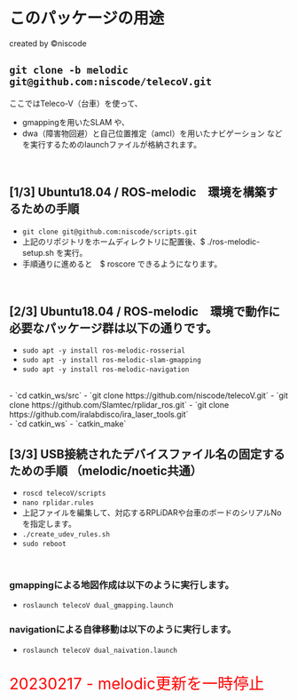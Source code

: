 # このパッケージの用途
created by ©︎niscode

## `git clone -b melodic git@github.com:niscode/telecoV.git`

ここではTeleco-V（台車）を使って、
- gmappingを用いたSLAM や、
- dwa（障害物回避）と自己位置推定（amcl）を用いたナビゲーション などを実行するためのlaunchファイルが格納されます。
<br>

## [1/3] Ubuntu18.04 / ROS-melodic　環境を構築するための手順
- `git clone git@github.com:niscode/scripts.git`
- 上記のリポジトリをホームディレクトリに配置後、$ ./ros-melodic-setup.sh を実行。
- 手順通りに進めると　$ roscore できるようになります。
<br>

## [2/3] Ubuntu18.04 / ROS-melodic　環境で動作に必要なパッケージ群は以下の通りです。
- `sudo apt -y install ros-melodic-rosserial`
- `sudo apt -y install ros-melodic-slam-gmapping`
- `sudo apt -y install ros-melodic-navigation`
<br>
- `cd catkin_ws/src`
- `git clone https://github.com/niscode/telecoV.git`
- `git clone https://github.com/Slamtec/rplidar_ros.git`
- `git clone https://github.com/iralabdisco/ira_laser_tools.git`
<br>
- `cd catkin_ws`
- `catkin_make`
<br>

## [3/3] USB接続されたデバイスファイル名の固定するための手順 （melodic/noetic共通）
- `roscd telecoV/scripts`
- `nano rplidar.rules`
- 上記ファイルを編集して、対応するRPLiDARや台車のボードのシリアルNoを指定します。
- `./create_udev_rules.sh`
- `sudo reboot`
<br>

### gmappingによる地図作成は以下のように実行します。
- `roslaunch telecoV dual_gmapping.launch`
### navigationによる自律移動は以下のように実行します。
- `roslaunch telecoV dual_naivation.launch`
<br><br>

<span style="font-size: 200%; color: red;">20230217 - melodic更新を一時停止</span>
